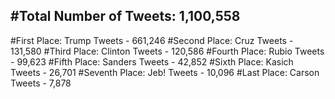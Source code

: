 #Total Number of Tweets: 1,100,558 
---
#First Place: Trump Tweets - 661,246
#Second Place: Cruz Tweets - 131,580
#Third Place: Clinton Tweets - 120,586
#Fourth Place: Rubio Tweets - 99,623
#Fifth Place: Sanders Tweets - 42,852
#Sixth Place: Kasich Tweets - 26,701
#Seventh Place: Jeb! Tweets - 10,096
#Last Place: Carson Tweets - 7,878
